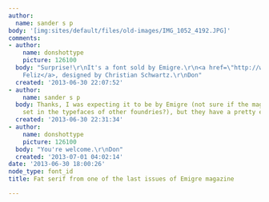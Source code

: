 ```yaml
---
author:
  name: sander s p
body: '[img:sites/default/files/old-images/IMG_1052_4192.JPG]'
comments:
- author:
    name: donshottype
    picture: 126100
  body: "Surprise!\r\nIt's a font sold by Emigre.\r\n<a href=\"http://www.myfonts.com/fonts/emigre/los-feliz/\">Los
    Feliz</a>, designed by Christian Schwartz.\r\nDon"
  created: '2013-06-30 22:07:52'
- author:
    name: sander s p
  body: Thanks, I was expecting it to be by Emigre (not sure if the magazine was ever
    set in the typefaces of other foundries?), but they have a pretty extensive catalog.
  created: '2013-06-30 22:31:34'
- author:
    name: donshottype
    picture: 126100
  body: "You're welcome.\r\nDon"
  created: '2013-07-01 04:02:14'
date: '2013-06-30 18:00:26'
node_type: font_id
title: Fat serif from one of the last issues of Emigre magazine

---
```

